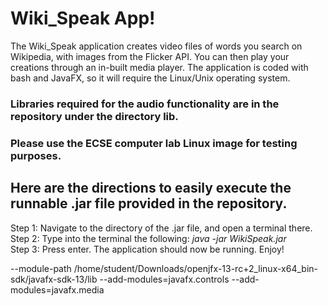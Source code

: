 # Wiki_Speak App!
The Wiki_Speak application creates video files of words you search on Wikipedia, with images from the Flicker API. You can then play your creations through an in-built media player. The application is coded with bash and JavaFX, so it will require the Linux/Unix operating system.   

### Libraries required for the audio functionality are in the repository under the directory lib.  
### Please use the ECSE computer lab Linux image for testing purposes.  

## Here are the directions to easily execute the runnable .jar file provided in the repository.
Step 1: Navigate to the directory of the .jar file, and open a terminal there.  
Step 2: Type into the terminal the following: *java -jar WikiSpeak.jar*  
Step 3: Press enter. The application should now be running. Enjoy!  


--module-path /home/student/Downloads/openjfx-13-rc+2_linux-x64_bin-sdk/javafx-sdk-13/lib
 --add-modules=javafx.controls --add-modules=javafx.media
